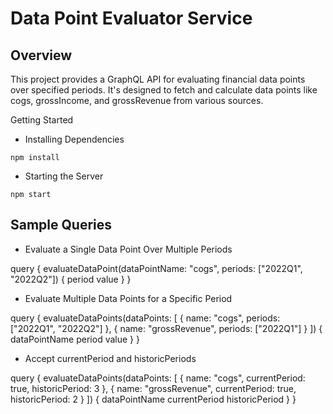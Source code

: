# Data Point Evaluator Service

## Overview
This project provides a GraphQL API for evaluating financial data points over specified periods. It's designed to fetch and calculate data points like cogs, grossIncome, and grossRevenue from various sources.

Getting Started

* Installing Dependencies

`npm install`

* Starting the Server

`npm start`

## Sample Queries

* Evaluate a Single Data Point Over Multiple Periods

query {
  evaluateDataPoint(dataPointName: "cogs", periods: ["2022Q1", "2022Q2"]) {
    period
    value
  }
}

* Evaluate Multiple Data Points for a Specific Period

query {
  evaluateDataPoints(dataPoints: [
    { name: "cogs", periods: ["2022Q1", "2022Q2"] },
    { name: "grossRevenue", periods: ["2022Q1"] }
  ]) {
    dataPointName
    period
    value
  }
}

* Accept currentPeriod and historicPeriods

query {
  evaluateDataPoints(dataPoints: [
    { 
      name: "cogs", 
      currentPeriod: true,
      historicPeriod: 3
    },
    { 
      name: "grossRevenue", 
      currentPeriod: true,
      historicPeriod: 2
    }
  ]) {
    dataPointName
    currentPeriod
    historicPeriod
  }
}
